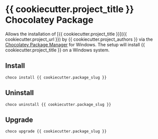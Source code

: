 # {{ cookiecutter.project_title }} Chocolatey Package
Allows the installation of [{{ cookiecutter.project_title }}]({{ cookiecutter.project_url }}) by {{ cookiecutter.project_authors }} via the [Chocolatey Package Manager](https://community.chocolatey.org/) for Windows. The setup will install {{ cookiecutter.project_title }} on a Windows system.

## Install
```pwsh
choco install {{ cookiecutter.package_slug }}
```

## Uninstall
```pwsh
choco uninstall {{ cookiecutter.package_slug }}
```

## Upgrade
```pwsh
choco upgrade {{ cookiecutter.package_slug }}
```
